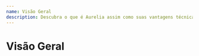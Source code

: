 ```yaml
---
name: Visão Geral
description: Descubra o que é Aurelia assim como suas vantagens técnicas e comerciais.
---
```

# Visão Geral